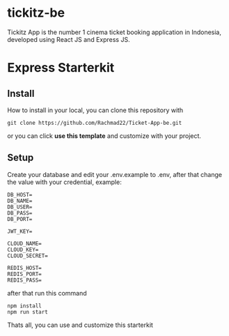 # tickitz-be
Tickitz App is the number 1 cinema ticket booking application in Indonesia, developed using React JS and Express JS.

# Express Starterkit

## Install

How to install in your local, you can clone this repository with

``` git clone https://github.com/Rachmad22/Ticket-App-be.git ```

or you can click <b>use this template</b> and customize with your project.

## Setup

Create your database and edit your .env.example to .env, after that change the value with your credential, example:
```
DB_HOST=
DB_NAME=
DB_USER=
DB_PASS=
DB_PORT=

JWT_KEY=

CLOUD_NAME=
CLOUD_KEY=
CLOUD_SECRET=

REDIS_HOST=
REDIS_PORT=
REDIS_PASS=
```

after that run this command

```
npm install
npm run start
```
Thats all, you can use and customize this starterkit
